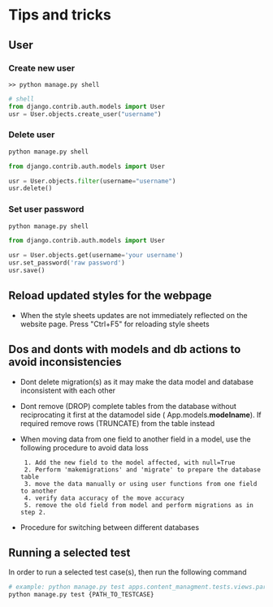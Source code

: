 # Tips and tricks


## User

### Create new user

```shell
>> python manage.py shell
```
```python
# shell
from django.contrib.auth.models import User
usr = User.objects.create_user("username")
```
### Delete user

```python
python manage.py shell

from django.contrib.auth.models import User

usr = User.objects.filter(username="username")
usr.delete()
```


### Set user password
```python
python manage.py shell

from django.contrib.auth.models import User

usr = User.objects.get(username='your username')
usr.set_password('raw password')
usr.save()
```

## Reload updated styles for the webpage

- When the style sheets updates are not immediately reflected on the website page. Press "Ctrl+F5" for reloading style sheets

## Dos and donts with models and db actions to avoid inconsistencies
 - Dont delete migration(s) as it may make the data model and database inconsistent with each other

 - Dont remove (DROP) complete tables from the database without reciprocating it first at the datamodel side ( App.models.__modelname__). If required remove rows (TRUNCATE) from the table instead

 - When moving data from one field to another field in a model, use the following procedure to avoid data loss

        1. Add the new field to the model affected, with null=True
        2. Perform 'makemigrations' and 'migrate' to prepare the database table
        3. move the data manually or using user functions from one field to another
        4. verify data accuracy of the move accuracy
        5. remove the old field from model and perform migrations as in step 2.

 - Procedure for switching between different databases

## Running a selected test

In order to run a selected test case(s), then run the following command

```bash
# example: python manage.py test apps.content_managment.tests.views.partials.test_partials
python manage.py test {PATH_TO_TESTCASE}
```